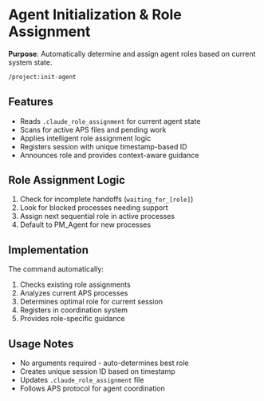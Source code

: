 # Agent Initialization & Role Assignment

**Purpose**: Automatically determine and assign agent roles based on current system state.

```bash
/project:init-agent
```

## Features
- Reads `.claude_role_assignment` for current agent state
- Scans for active APS files and pending work
- Applies intelligent role assignment logic
- Registers session with unique timestamp-based ID
- Announces role and provides context-aware guidance

## Role Assignment Logic
1. Check for incomplete handoffs (`waiting_for_[role]`)
2. Look for blocked processes needing support
3. Assign next sequential role in active processes
4. Default to PM_Agent for new processes

## Implementation

The command automatically:
1. Checks existing role assignments
2. Analyzes current APS processes
3. Determines optimal role for current session
4. Registers in coordination system
5. Provides role-specific guidance

## Usage Notes
- No arguments required - auto-determines best role
- Creates unique session ID based on timestamp
- Updates `.claude_role_assignment` file
- Follows APS protocol for agent coordination